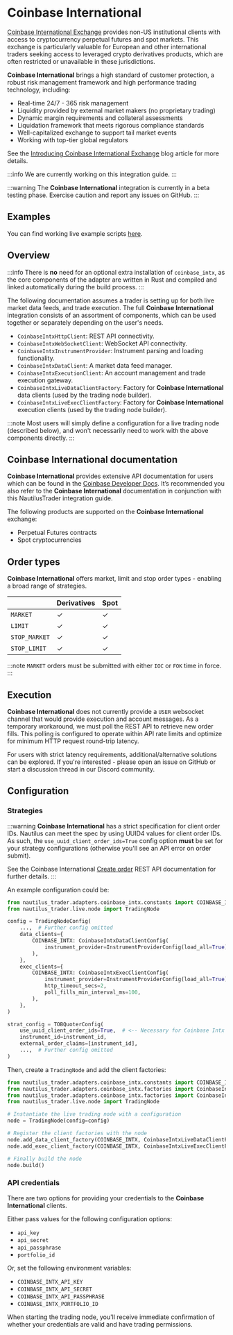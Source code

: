 # Coinbase International

[Coinbase International Exchange](https://www.coinbase.com/en/international-exchange) provides non-US institutional clients with access to cryptocurrency perpetual futures and spot markets.
This exchange is particularly valuable for European and other international traders seeking access to leveraged crypto derivatives products, which are often restricted or unavailable in these jurisdictions.

**Coinbase International** brings a high standard of customer protection, a robust risk management framework and high performance trading technology, including:

- Real-time 24/7 - 365 risk management
- Liquidity provided by external market makers (no proprietary trading)
- Dynamic margin requirements and collateral assessments
- Liquidation framework that meets rigorous compliance standards
- Well-capitalized exchange to support tail market events
- Working with top-tier global regulators

See the [Introducing Coinbase International Exchange](https://www.coinbase.com/en-au/blog/introducing-coinbase-international-exchange) blog article for more details.

:::info
We are currently working on this integration guide.
:::

:::warning
The **Coinbase International** integration is currently in a beta testing phase.
Exercise caution and report any issues on GitHub.
:::

## Examples

You can find working live example scripts [here](https://github.com/nautechsystems/nautilus_trader/tree/develop/examples/live/coinbase_intx).

## Overview

:::info
There is **no** need for an optional extra installation of `coinbase_intx`, as the core components of the
adapter are written in Rust and compiled and linked automatically during the build process.
:::

The following documentation assumes a trader is setting up for both live market
data feeds, and trade execution. The full **Coinbase International** integration consists of an assortment of components,
which can be used together or separately depending on the user's needs.

- `CoinbaseIntxHttpClient`: REST API connectivity.
- `CoinbaseIntxWebSocketClient`: WebSocket API connectivity.
- `CoinbaseIntxInstrumentProvider`: Instrument parsing and loading functionality.
- `CoinbaseIntxDataClient`: A market data feed manager.
- `CoinbaseIntxExecutionClient`: An account management and trade execution gateway.
- `CoinbaseIntxLiveDataClientFactory`: Factory for **Coinbase International** data clients (used by the trading node builder).
- `CoinbaseIntxLiveExecClientFactory`: Factory for **Coinbase International** execution clients (used by the trading node builder).

:::note
Most users will simply define a configuration for a live trading node (described below),
and won't necessarily need to work with the above components directly.
:::

## Coinbase International documentation

**Coinbase International** provides extensive API documentation for users which can be found in the [Coinbase Developer Docs](https://docs.cdp.coinbase.com/intx/docs/welcome).
It’s recommended you also refer to the **Coinbase International** documentation in conjunction with this NautilusTrader integration guide.

The following products are supported on the **Coinbase International** exchange:

- Perpetual Futures contracts
- Spot cryptocurrencies

## Order types

**Coinbase International** offers market, limit and stop order types - enabling a broad range of strategies.

|                        | Derivatives          | Spot                     |
|------------------------|----------------------|--------------------------|
| `MARKET`               | ✓                    | ✓                        |
| `LIMIT`                | ✓                    | ✓                        |
| `STOP_MARKET`          | ✓                    | ✓                        |
| `STOP_LIMIT`           | ✓                    | ✓                        |

:::note
`MARKET` orders must be submitted with either `IOC` or `FOK` time in force.
:::

## Execution

**Coinbase International** does not currently provide a `USER` websocket channel that would provide
execution and account messages. As a temporary workaround, we must poll the REST API to retrieve
new order fills. This polling is configured to operate within API rate limits and optimize for
minimum HTTP request round-trip latency.

For users with strict latency requirements, additional/alternative solutions can be explored.
If you're interested - please open an issue on GitHub or start a discussion thread in our Discord community.

## Configuration

### Strategies

:::warning
**Coinbase International** has a strict specification for client order IDs.
Nautilus can meet the spec by using UUID4 values for client order IDs.
As such, the `use_uuid_client_order_ids=True` config option **must** be set for your strategy configurations (otherwise you'll see an API error on order submit).

See the Coinbase International [Create order](https://docs.cdp.coinbase.com/intx/reference/createorder) REST API documentation for further details.
:::

An example configuration could be:

```python
from nautilus_trader.adapters.coinbase_intx.constants import COINBASE_INTX
from nautilus_trader.live.node import TradingNode

config = TradingNodeConfig(
    ...,  # Further config omitted
    data_clients={
        COINBASE_INTX: CoinbaseIntxDataClientConfig(
            instrument_provider=InstrumentProviderConfig(load_all=True),
        ),
    },
    exec_clients={
        COINBASE_INTX: CoinbaseIntxExecClientConfig(
            instrument_provider=InstrumentProviderConfig(load_all=True),
            http_timeout_secs=2,
            poll_fills_min_interval_ms=100,
        ),
    },
)

strat_config = TOBQuoterConfig(
    use_uuid_client_order_ids=True,  # <-- Necessary for Coinbase Intx
    instrument_id=instrument_id,
    external_order_claims=[instrument_id],
    ...,  # Further config omitted
)
```

Then, create a `TradingNode` and add the client factories:

```python
from nautilus_trader.adapters.coinbase_intx.constants import COINBASE_INTX
from nautilus_trader.adapters.coinbase_intx.factories import CoinbaseIntxLiveDataClientFactory
from nautilus_trader.adapters.coinbase_intx.factories import CoinbaseIntxLiveExecClientFactory
from nautilus_trader.live.node import TradingNode

# Instantiate the live trading node with a configuration
node = TradingNode(config=config)

# Register the client factories with the node
node.add_data_client_factory(COINBASE_INTX, CoinbaseIntxLiveDataClientFactory)
node.add_exec_client_factory(COINBASE_INTX, CoinbaseIntxLiveExecClientFactory)

# Finally build the node
node.build()
```

### API credentials

There are two options for providing your credentials to the **Coinbase International** clients.

Either pass values for the following configuration options:

- `api_key`
- `api_secret`
- `api_passphrase`
- `portfolio_id`

Or, set the following environment variables:

- `COINBASE_INTX_API_KEY`
- `COINBASE_INTX_API_SECRET`
- `COINBASE_INTX_API_PASSPHRASE`
- `COINBASE_INTX_PORTFOLIO_ID`

When starting the trading node, you'll receive immediate confirmation of whether your
credentials are valid and have trading permissions.
